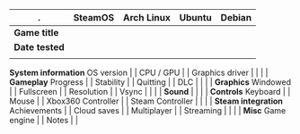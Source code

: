 .| SteamOS | Arch Linux | Ubuntu | Debian
---|:---:|:---:|:---:|:---:
**Game title**  | |
**Date tested** | |
 | |
**System information**
OS version | |
CPU / GPU | |
Graphics driver | |
 | |
**Gameplay**
Progress  | |
Stability | |
Quitting  | |
DLC | |
 | |
**Graphics**
Windowed | |
Fullscreen | |
Resolution | |
Vsync | |
 | |
**Sound** | |
 | |
**Controls**
Keyboard | |
Mouse | |
Xbox360 Controller | |
Steam Controller | |
 | |
**Steam integration**
Achievements | |
Cloud saves | |
Multiplayer | |
Streaming | |
 | |
**Misc**
Game engine  | |
Notes | |
